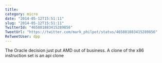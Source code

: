 ```yaml
---
title: 
category: micro
date: "2014-05-12T15:51:11"
slug: "2014-05-12T15:51:11"
TwitterId: "465881883415289856"
TweetUrl: "https://twitter.com/mark_philpot/status/465881883415289856"
ReTweetUser: dpp
---
```


<i class="fa fa-retweet" aria-hidden="true"></i> The Oracle decision just put
AMD out of business. A clone of the x86 instruction set is an api clone
